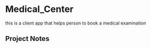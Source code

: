 # Medical_Center
this is a client app that helps person to book a medical examination 

## Project Notes
